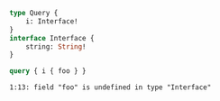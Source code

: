 ```graphql
type Query {
    i: Interface!
}
interface Interface {
    string: String!
}
```

```graphql
query { i { foo } }
```

```
1:13: field "foo" is undefined in type "Interface"
```